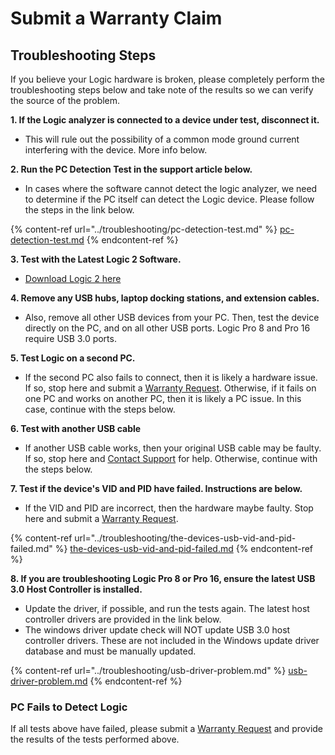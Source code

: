 # Submit a Warranty Claim

## Troubleshooting Steps

If you believe your Logic hardware is broken, please completely perform the troubleshooting steps below and take note of the results so we can verify the source of the problem.

**1. If the Logic analyzer is connected to a device under test, disconnect it.**&#x20;

* This will rule out the possibility of a common mode ground current interfering with the device. More info below.

**2. Run the PC Detection Test in the support article below.**

* In cases where the software cannot detect the logic analyzer, we need to determine if the PC itself can detect the Logic device. Please follow the steps in the link below.

{% content-ref url="../troubleshooting/pc-detection-test.md" %}
[pc-detection-test.md](../troubleshooting/pc-detection-test.md)
{% endcontent-ref %}

**3. Test with the Latest Logic 2 Software.**

* [Download Logic 2 here](https://www.saleae.com/downloads/)

**4. Remove any USB hubs, laptop docking stations, and extension cables.**&#x20;

* Also, remove all other USB devices from your PC. Then, test the device directly on the PC, and on all other USB ports. Logic Pro 8 and Pro 16 require USB 3.0 ports.

**5. Test Logic on a second PC.**

* If the second PC also fails to connect, then it is likely a hardware issue. If so, stop here and submit a [Warranty Request](https://saleae-support.typeform.com/to/E8UPB7). Otherwise, if it fails on one PC and works on another PC, then it is likely a PC issue. In this case, continue with the steps below.

**6. Test with another USB cable**

* If another USB cable works, then your original USB cable may be faulty. If so, stop here and [Contact Support](https://contact.saleae.com/hc/en-us/requests/new) for help. Otherwise, continue with the steps below.

**7. Test if the device's VID and PID have failed. Instructions are below.**

* If the VID and PID are incorrect, then the hardware maybe faulty. Stop here and submit a [Warranty Request](https://saleae-support.typeform.com/to/E8UPB7).

{% content-ref url="../troubleshooting/the-devices-usb-vid-and-pid-failed.md" %}
[the-devices-usb-vid-and-pid-failed.md](../troubleshooting/the-devices-usb-vid-and-pid-failed.md)
{% endcontent-ref %}

**8. If you are troubleshooting Logic Pro 8 or Pro 16, ensure the latest USB 3.0 Host Controller is installed.**&#x20;

* Update the driver, if possible, and run the tests again. The latest host controller drivers are provided in the link below.
* The windows driver update check will NOT update USB 3.0 host controller drivers. These are not included in the Windows update driver database and must be manually updated.

{% content-ref url="../troubleshooting/usb-driver-problem.md" %}
[usb-driver-problem.md](../troubleshooting/usb-driver-problem.md)
{% endcontent-ref %}

### PC Fails to Detect Logic

If all tests above have failed, please submit a [Warranty Request](https://saleae-support.typeform.com/to/E8UPB7) and provide the results of the tests performed above.
